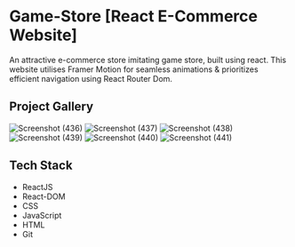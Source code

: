 # Game-Store [React E-Commerce Website]

An attractive e-commerce store imitating game store, built using react. This website utilises Framer Motion for seamless animations & prioritizes efficient navigation using React Router Dom.


## Project Gallery 

![Screenshot (436)](https://github.com/RainbowXRay/Game-Store/assets/83498405/cd8bfedf-d7e7-46ee-885e-1a70ff13a997)
![Screenshot (437)](https://github.com/RainbowXRay/Game-Store/assets/83498405/b36b340b-6aaa-4361-acc2-718a3ae14e59)
![Screenshot (438)](https://github.com/RainbowXRay/Game-Store/assets/83498405/a8fcf6cf-8746-4aff-b63d-02d6f417de12)
![Screenshot (439)](https://github.com/RainbowXRay/Game-Store/assets/83498405/539bd729-429f-4486-97f1-ab683913771d)
![Screenshot (440)](https://github.com/RainbowXRay/Game-Store/assets/83498405/8ac6ee6e-e143-4495-8782-556e6fcfdd9d)
![Screenshot (441)](https://github.com/RainbowXRay/Game-Store/assets/83498405/34805e03-b58e-4b68-8946-337815c58130)




## Tech Stack

* ReactJS
* React-DOM
* CSS
* JavaScript
* HTML
* Git


